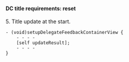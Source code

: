 #### DC title requirements: reset

5\. Title update at the start.

```objc
- (void)setupDelegateFeedbackContainerView {
    - - - -
    [self updateResult];
    - - - -
}
```

